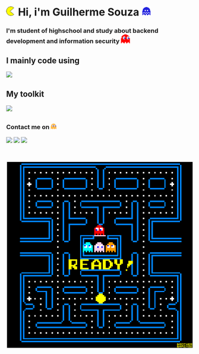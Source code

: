 
<h1><img src="img/pacman2.gif" width="25"> Hi, i'm Guilherme Souza <img src="img/ghostFear.gif" width="25"> </h1>
<h3>I'm student of highschool and study about backend development and information security <img src="img/ghostRed.gif" width="24"></h3>
<h2>I mainly code using</h2>
  <img src="https://skillicons.dev/icons?i=js,nodejs,php,laravel,rust,python,mysql">
<h2>My toolkit</h2>
<img src="https://skillicons.dev/icons?i=vim,vscode,git,linux">
<h2></h2>
<h3>Contact me on <img src="img/gostOrange.gif" width=15></h3>
      <a href="https://t.me/call_GS"><img src="https://img.shields.io/badge/Telegram-26A5E4.svg?style=for-the-badge&logo=Telegram&logoColor=white"></a>
      <a href="mailto:contactmeGS@proton.me"><img src="https://img.shields.io/badge/ProtonMail-6D4AFF.svg?style=for-the-badge&logo=ProtonMail&logoColor=white"></a>
      <a href="mailto:guilhermepereiradesouza18@gmail.com"><img src="https://img.shields.io/badge/Gmail-EA4335.svg?style=for-the-badge&logo=Gmail&logoColor=white"></a>
<br><br><br>
<p align="center">
  <img src="img/pacmanGame.gif">
</p>
